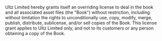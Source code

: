 Ultz Limited hereby grants itself an overriding license to deal in the book and all associated asset files (the "Book") without restriction, including without limitation the rights to unconditionally use, copy, modify, merge, publish, distribute, sublicense, and/or sell copies of the Book. This license grant applies to Ultz Limited only, and not to its customers or any person obtaining a copy of the Book.
